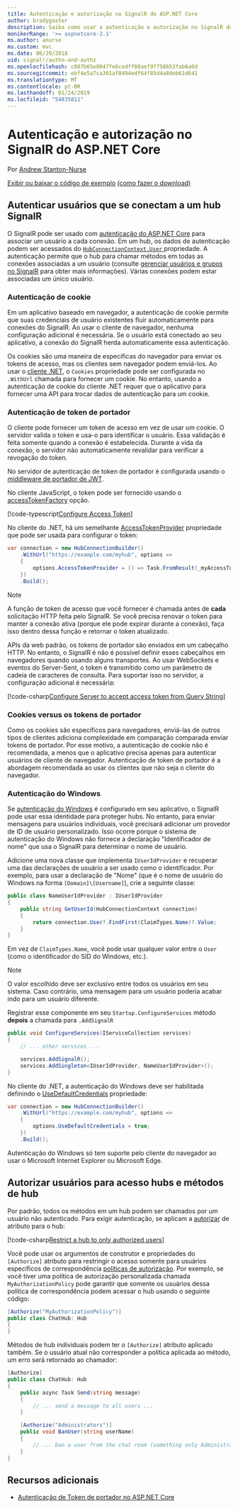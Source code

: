```yaml
---
title: Autenticação e autorização no SignalR do ASP.NET Core
author: bradygaster
description: Saiba como usar a autenticação e autorização no SignalR do ASP.NET Core.
monikerRange: '>= aspnetcore-2.1'
ms.author: anurse
ms.custom: mvc
ms.date: 06/29/2018
uid: signalr/authn-and-authz
ms.openlocfilehash: c807b65e0047fe6cedff08aef9f758653fab6a0d
ms.sourcegitcommit: ebf4e5a7ca301af8494edf64f85d4a8deb61d641
ms.translationtype: MT
ms.contentlocale: pt-BR
ms.lasthandoff: 01/24/2019
ms.locfileid: "54835811"
---
```

# <a name="authentication-and-authorization-in-aspnet-core-signalr"></a>Autenticação e autorização no SignalR do ASP.NET Core

Por [Andrew Stanton-Nurse](https://twitter.com/anurse)

[Exibir ou baixar o código de exemplo](https://github.com/aspnet/Docs/tree/master/aspnetcore/signalr/authn-and-authz/sample/) [(como fazer o download)](xref:index#how-to-download-a-sample)

## <a name="authenticate-users-connecting-to-a-signalr-hub"></a>Autenticar usuários que se conectam a um hub SignalR

O SignalR pode ser usado com [autenticação do ASP.NET Core](xref:security/authentication/identity) para associar um usuário a cada conexão. Em um hub, os dados de autenticação podem ser acessados do [ `HubConnectionContext.User` ](/dotnet/api/microsoft.aspnetcore.signalr.hubconnectioncontext.user) propriedade. A autenticação permite que o hub para chamar métodos em todas as conexões associadas a um usuário (consulte [gerenciar usuários e grupos no SignalR](xref:signalr/groups) para obter mais informações). Várias conexões podem estar associadas um único usuário.

### <a name="cookie-authentication"></a>Autenticação de cookie

Em um aplicativo baseado em navegador, a autenticação de cookie permite que suas credenciais de usuário existentes fluir automaticamente para conexões do SignalR. Ao usar o cliente de navegador, nenhuma configuração adicional é necessária. Se o usuário está conectado ao seu aplicativo, a conexão do SignalR herda automaticamente essa autenticação.

Os cookies são uma maneira de específicas do navegador para enviar os tokens de acesso, mas os clientes sem navegador podem enviá-los. Ao usar o [cliente .NET](xref:signalr/dotnet-client), o `Cookies` propriedade pode ser configurada no `.WithUrl` chamada para fornecer um cookie. No entanto, usando a autenticação de cookie do cliente .NET requer que o aplicativo para fornecer uma API para trocar dados de autenticação para um cookie.

### <a name="bearer-token-authentication"></a>Autenticação de token de portador

O cliente pode fornecer um token de acesso em vez de usar um cookie. O servidor valida o token e usa-o para identificar o usuário. Essa validação é feita somente quando a conexão é estabelecida. Durante a vida da conexão, o servidor não automaticamente revalidar para verificar a revogação do token.

No servidor de autenticação de token de portador é configurada usando o [middleware de portador de JWT](/dotnet/api/microsoft.extensions.dependencyinjection.jwtbearerextensions.addjwtbearer).

No cliente JavaScript, o token pode ser fornecido usando o [accessTokenFactory](xref:signalr/configuration#configure-bearer-authentication) opção.

[!code-typescript[Configure Access Token](authn-and-authz/sample/wwwroot/js/chat.ts?range=63-65)]

No cliente do .NET, há um semelhante [AccessTokenProvider](xref:signalr/configuration#configure-bearer-authentication) propriedade que pode ser usada para configurar o token:

```csharp
var connection = new HubConnectionBuilder()
    .WithUrl("https://example.com/myhub", options =>
    { 
        options.AccessTokenProvider = () => Task.FromResult(_myAccessToken);
    })
    .Build();
```

> [!NOTE]
> A função de token de acesso que você fornecer é chamada antes de **cada** solicitação HTTP feita pelo SignalR. Se você precisa renovar o token para manter a conexão ativa (porque ele pode expirar durante a conexão), faça isso dentro dessa função e retornar o token atualizado.

APIs da web padrão, os tokens de portador são enviados em um cabeçalho HTTP. No entanto, o SignalR é não é possível definir esses cabeçalhos em navegadores quando usando alguns transportes. Ao usar WebSockets e eventos do Server-Sent, o token é transmitido como um parâmetro de cadeia de caracteres de consulta. Para suportar isso no servidor, a configuração adicional é necessária:

[!code-csharp[Configure Server to accept access token from Query String](authn-and-authz/sample/Startup.cs?name=snippet)]

### <a name="cookies-vs-bearer-tokens"></a>Cookies versus os tokens de portador 

Como os cookies são específicos para navegadores, enviá-las de outros tipos de clientes adiciona complexidade em comparação comparada enviar tokens de portador. Por esse motivo, a autenticação de cookie não é recomendada, a menos que o aplicativo precisa apenas para autenticar usuários de cliente de navegador. Autenticação de token de portador é a abordagem recomendada ao usar os clientes que não seja o cliente do navegador.

### <a name="windows-authentication"></a>Autenticação do Windows

Se [autenticação do Windows](xref:security/authentication/windowsauth) é configurado em seu aplicativo, o SignalR pode usar essa identidade para proteger hubs. No entanto, para enviar mensagens para usuários individuais, você precisará adicionar um provedor de ID de usuário personalizado. Isso ocorre porque o sistema de autenticação do Windows não fornece a declaração "Identificador de nome" que usa o SignalR para determinar o nome de usuário.

Adicione uma nova classe que implementa `IUserIdProvider` e recuperar uma das declarações de usuário a ser usado como o identificador. Por exemplo, para usar a declaração de "Nome" (que é o nome de usuário do Windows na forma `[Domain]\[Username]`), crie a seguinte classe:

```csharp
public class NameUserIdProvider : IUserIdProvider
{
    public string GetUserId(HubConnectionContext connection)
    {
        return connection.User?.FindFirst(ClaimTypes.Name)?.Value;
    }
}
```

Em vez de `ClaimTypes.Name`, você pode usar qualquer valor entre o `User` (como o identificador do SID do Windows, etc.).

> [!NOTE]
> O valor escolhido deve ser exclusivo entre todos os usuários em seu sistema. Caso contrário, uma mensagem para um usuário poderia acabar indo para um usuário diferente.

Registrar esse componente em seu `Startup.ConfigureServices` método **depois** a chamada para `.AddSignalR`

```csharp
public void ConfigureServices(IServiceCollection services)
{
    // ... other services ...

    services.AddSignalR();
    services.AddSingleton<IUserIdProvider, NameUserIdProvider>();
}
```

No cliente do .NET, a autenticação do Windows deve ser habilitada definindo o [UseDefaultCredentials](/dotnet/api/microsoft.aspnetcore.http.connections.client.httpconnectionoptions.usedefaultcredentials) propriedade:

```csharp
var connection = new HubConnectionBuilder()
    .WithUrl("https://example.com/myhub", options =>
    {
        options.UseDefaultCredentials = true;
    })
    .Build();
```

Autenticação do Windows só tem suporte pelo cliente do navegador ao usar o Microsoft Internet Explorer ou Microsoft Edge.

## <a name="authorize-users-to-access-hubs-and-hub-methods"></a>Autorizar usuários para acesso hubs e métodos de hub

Por padrão, todos os métodos em um hub podem ser chamados por um usuário não autenticado. Para exigir autenticação, se aplicam a [autorizar](/dotnet/api/microsoft.aspnetcore.authorization.authorizeattribute) de atributo para o hub:

[!code-csharp[Restrict a hub to only authorized users](authn-and-authz/sample/Hubs/ChatHub.cs?range=8-10,32)]

Você pode usar os argumentos de construtor e propriedades do `[Authorize]` atributo para restringir o acesso somente para usuários específicos de correspondência [políticas de autorização](xref:security/authorization/policies). Por exemplo, se você tiver uma política de autorização personalizada chamada `MyAuthorizationPolicy` pode garantir que somente os usuários dessa política de correspondência podem acessar o hub usando o seguinte código:

```csharp
[Authorize("MyAuthorizationPolicy")]
public class ChatHub: Hub
{
}
```

Métodos de hub individuais podem ter o `[Authorize]` atributo aplicado também. Se o usuário atual não corresponder a política aplicada ao método, um erro será retornado ao chamador:

```csharp
[Authorize]
public class ChatHub: Hub
{
    public async Task Send(string message)
    {
        // ... send a message to all users ...
    }

    [Authorize("Administrators")]
    public void BanUser(string userName)
    {
        // ... ban a user from the chat room (something only Administrators can do) ...
    }
}
```

## <a name="additional-resources"></a>Recursos adicionais

* [Autenticação de Token de portador no ASP.NET Core](https://blogs.msdn.microsoft.com/webdev/2016/10/27/bearer-token-authentication-in-asp-net-core/)
